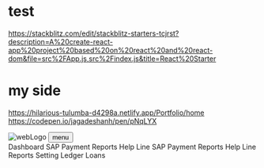 # test
https://stackblitz.com/edit/stackblitz-starters-tcjrst?description=A%20create-react-app%20project%20based%20on%20react%20and%20react-dom&file=src%2FApp.js,src%2Findex.js&title=React%20Starter

# my side 
https://hilarious-tulumba-d4298a.netlify.app/Portfolio/home
https://codepen.io/jagadeshanh/pen/pNqLYX


<mat-toolbar>
  <div id="navbar">
    <div id="navbar-left">
      <mat-toolbar-row>
        <img
          id="web-logo"
          src="https://tse3.mm.bing.net/th?id=OIP.oFFZA5Wyj7uq_-m8Kt-C7wAAAA&pid=ImgDet&rs=1"
          alt="webLogo"
        />
        <button mat-icon-button (click)="sidenav.toggle()">
          <mat-icon>menu</mat-icon>
        </button>
      </mat-toolbar-row>
    </div>
    <div id="navbar-right">
      <app-navbar></app-navbar>
    </div>
  </div>
</mat-toolbar>

<mat-sidenav-container >
  <mat-sidenav #sidenav opened="true" mode="side" style="width: 200px">
    <mat-nav-list>
      <a mat-list-item class="custom-background1" outerLink="/sidebar"><span>Dashboard</span></a>
      <a mat-list-item class="custom-background" outerLink="/reports"><span>SAP Payment</span></a>
      <a mat-list-item class="custom-background" outerLink="/reports"><span>Reports</span></a>
      <a mat-list-item class="custom-background"><span>Help Line</span></a>
      <a mat-list-item class="custom-background"><span>SAP Payment</span></a>
      <a mat-list-item class="custom-background"><span>Reports</span></a>
      <a mat-list-item class="custom-background"><span>Help Line</span></a>
      <a mat-list-item class="custom-background"><span>Reports Setting</span></a>
      <a mat-list-item class="custom-background"><span>Ledger</span></a>
      <a mat-list-item class="custom-background"><span>Loans</span></a>
    </mat-nav-list>
  </mat-sidenav>

  <mat-sidenav-content>
    <div style="height: 89vh">
      <router-outlet></router-outlet>
      <app-dashboard></app-dashboard>
    </div>
  </mat-sidenav-content>
</mat-sidenav-container>


